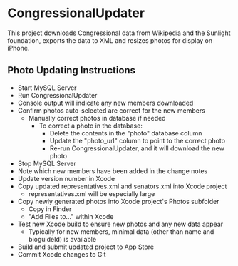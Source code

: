 CongressionalUpdater
====================

This project downloads Congressional data from Wikipedia and the Sunlight foundation, exports the data to XML and resizes photos for display on iPhone.

Photo Updating Instructions
---------------------------

* Start MySQL Server
* Run CongressionalUpdater
* Console output will indicate any new members downloaded
* Confirm photos auto-selected are correct for the new members
    * Manually correct photos in database if needed
        * To correct a photo in the database:
            * Delete the contents in the "photo" database column
            * Update the "photo_url" column to point to the correct photo
            * Re-run CongressionalUpdater, and it will download the new photo
* Stop MySQL Server
* Note which new members have been added in the change notes
* Update version number in Xcode
* Copy updated representatives.xml and senators.xml into Xcode project
	* representatives.xml will be especially large
* Copy newly generated photos into Xcode project's Photos subfolder
	* Copy in Finder
	* "Add Files to…" within Xcode
* Test new Xcode build to ensure new photos and any new data appear
	* Typically for new members, minimal data (other than name and bioguideId) is available
* Build and submit updated project to App Store
* Commit Xcode changes to Git